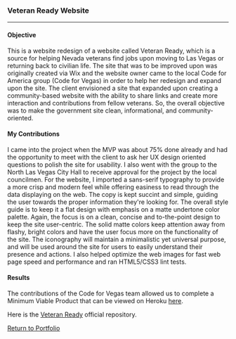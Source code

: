 ### Veteran Ready Website

***

#### Objective

This is a website redesign of a website called Veteran Ready, which is a source for helping Nevada veterans find jobs upon moving to Las Vegas or returning back to civilian life. The site that was to be improved upon was originally created via Wix and the website owner came to the local Code for America group (Code for Vegas) in order to help her redesign and expand upon the site. The client envisioned a site that expanded upon creating a community-based website with the ability to share links and create more interaction and contributions from fellow veterans. So, the overall objective was to make the government site clean, informational, and community-oriented.

#### My Contributions

I came into the project when the MVP was about 75% done already and had the opportunity to meet with the client to ask her UX design oriented questions to polish the site for usability. I also went with the group to the North Las Vegas City Hall to receive approval for the project by the local councilmen. For the website, I imported a sans-serif typography to provide a more crisp and modern feel while offering easiness to read through the data displaying on the web. The copy is kept succint and simple, guiding the user towards the proper information they're looking for. The overall style guide is to keep it a flat design with emphasis on a matte undertone color palette. Again, the focus is on a clean, concise and to-the-point design to keep the site user-centric. The solid matte colors keep attention away from flashy, bright colors and have the user focus more on the functionality of the site. The iconography will maintain a minimalistic yet universal purpose, and will be used around the site for users to easily understand their presence and actions. I also helped optimize the web images for fast web page speed and performance and ran HTML5/CSS3 lint tests.

#### Results

The contributions of the Code for Vegas team allowed us to complete a Minimum Viable Product that can be viewed on Heroku [here](http://veteran-ready.herokuapp.com). 

Here is the [Veteran Ready](https://github.com/CodeForVegas/veteranready) official repository. 

[Return to Portfolio](https://github.com/SMaguina/Portfolio-for-Sylvia-Maguina)
